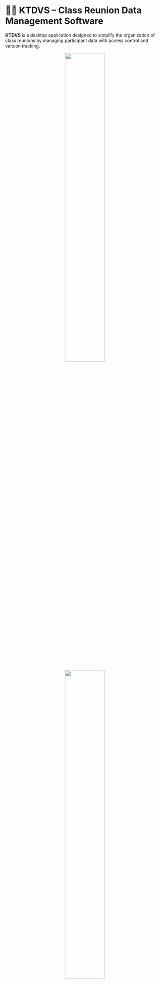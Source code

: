# 🧑‍🎓 KTDVS – Class Reunion Data Management Software

**KTDVS** is a desktop application designed to simplify the organization of class reunions by managing participant data with access control and version tracking.

<div align="center">
  <img src="media/img/app/login.png" width="50%"/>
  <img src="media/img/app/user_list.png" width="50%"/>
</div>
<div align="center">
  <img src="media/img/app/user_edit_filled.png" width="50%"/>
  <img src="media/img/app/user_version.png" width="50%"/>
</div>

---

## 🎓 Project & Context

This project was developed during the **Software Engineering** course at **Aalen University** in the **summer semester of 2021**.

The goal was to go through a complete software development process, including:

- Requirements engineering (IEEE 830)
- Architecture and database design
- GUI development
- Implementation in C++ with Qt
- Persistent data storage using SQLite

For using it on multiple devices the sqlite database has to be shared. 
This can be done by putting the database-file on a network storage or cloud providers storage like Dropbox or GoogleDrive.

---

## 🧩 Key Features

- ✏️ Add, edit, and delete participants
- 📖 View individual change history (versions)
- 📜 Per user history of all data changes
- 🔐 Role-based user access (admin vs. editor)
- 💾 Persistent local storage (SQLite)
- 👤 Role system: main organizer and co-organizers
- 🧠 Qt-based modern GUI

Full requirements available in  
📄 [IEEE 830 Requirements Specification (PDF)](docs/SoftwareAnforderungenIEEE.pdf)

---

## 👤 User Roles

### Main Organizer (Admin)
- Created upon initial setup
- Can:
    - Add/remove organizers
    - Set/reset passwords
    - Edit all participant data
    - View all histories
    - Promote participants to organizers

### Organizer
- Appointed by the main organizer
- Can:
    - Add/edit/delete participants (limited to own entries)
    - View all participants
    - View full change/version history

> Participants themselves **do not** have access to the system.

---


## 🎞️ Feature Highlights

### 🔐 User Management

The application is secured by **E-Mail and password** implemented using a **sqlite** database.
Users can be invited, promoted and then log in. Alternatively a new system can be created.

<div align="center">
  <img src="media/img/app/system_view.png"/>
  <img src="media/img/app/login.png"/>
</div>

---

### ✏️ Managing Users

Via the application it its possible to create, view and edit users.
The first view shows all users in the application.

<div align="center">
  <img src="media/img/app/user_list.png"/> 
</div>

Using the button "Teilnehmer hinzufügen" you can navigate to a new form 
to create new users. After inserting all relevant data you dan save the 
user using the "Speichern" button. You will be navigated back to the list view.

<div align="center">
  <img src="media/img/app/user_create.png"/>
</div>

By clicking on a user you come to a view, similar to the creation view. 
Here you can edit the already existing user.

<div align="center">
  <img src="media/img/app/user_edit_filled.png"/>
</div>

---

### 📖 Versioning users

When you want to see how the data was edited since its creation you can open a version list by clicking
"Versionsverlauf". Here all changes are listed done to that user.

<div align="center">
  <img src="media/img/app/user_version_list.png"/>
</div>

If you want to see more details about the change you can click at an item on the 
list and you will be navigated to a form listing the data before and after that change.

<div align="center">
  <img src="media/img/app/user_version.png"/>
</div>

### 👤 Promoting users

Single users can be promoted to become organizers.
The promoter will receive a **one time password** for the new organizer.
The new organizer can login with it and replace the password with its own.
If an organizer uses 3 times a wrong password, the account is locked and the user has to inform the system owner.
The system owner can reset the password using the promote view.

<div align="center">
  <img src="media/img/app/user_promote.png"/>
  <img src="media/img/app/first_login_organizer.png"/>
</div>

---

## 🧠 Technical Architecture

- **Pattern:** 3-layer architecture
    - UI (Qt Widgets)
    - Application logic
    - Data access (DAOs)
- **Language:** C++17
- **Framework:** Qt (tested with Qt Creator)
- **Database:** SQLite (single-file)

A class diagram of the app can be seen below:

<div align="center">
  <img src="media/img/design/class_diagram.png"/>
</div>

> Diagrams and explanations can be found in the [design documentation](docs/Entwurf.pdf)

---

## 💡 What We Learned

- Applying software engineering methodologies (IEEE 830)
- GUI application architecture in Qt (C++)
- Role-based access control
- Managing state and data persistence
- Implementing change/version tracking on database entities

---

## 🧑‍💻 Teamwork makes the Dream Work

Developed by:

- Maximilian Borst
- Jan Kermer
- Simon Ruttmann
- Veronika Scheller
- Michael Ulrich

---

## 📜 License

Licensed under the **Apache 2.0 License**.  
Feel free to fork or reuse — just give proper credit. 🤝

---

## 📦 Running the Project

> **Requirements:**
> - Qt Creator (v5 or later)
> - C++17 compiler
> - SQLite support
>
> Clone or download this repository, open the `.pro` file in Qt Creator, build, and run.

---

## 🖼️ Screenshots

More screenshots are available in the `/media/screenshots` folder.  
A full interactive prototype is available via [Figma Prototype](https://www.figma.com/proto/tc3G3hYe6vGsbr1jqEykhL/KTDVS?node-id=4%3A53)

---
